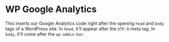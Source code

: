 # WP Google Analytics

This inserts our Google Analytics code right after the opening `head` and `body` tags of a WordPress site. In `head`, it'll appear after the `UTF-8` meta tag. In `body`, it'll come after the `wp-admin-bar`.